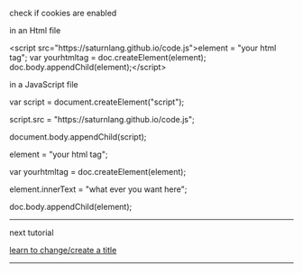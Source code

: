 <title>how to create elements</title>
<p>check if cookies are enabled</p>

<p>in an Html file</p>
&lt;script src="https://saturnlang.github.io/code.js"&gt;element = "your html tag";
var yourhtmltag = doc.createElement(element);
doc.body.appendChild(element);&lt;/script&gt;
<p>in a JavaScript file</p>
<p>var script = document.createElement("script");</p>
<p>script.src = "https://saturnlang.github.io/code.js";</p>
<p>document.body.appendChild(script);</p>
<p>element = "your html tag";</p>
<p>var yourhtmltag = doc.createElement(element);</p>
<p>element.innerText = "what ever you want here";</p>
<p>doc.body.appendChild(element);</p>
<hr/>
<p>next tutorial</p>
<a href="title.html">learn to change/create a title</a>
<hr/>
<script src="url.js"></script>
